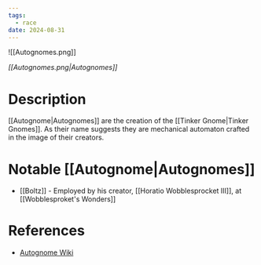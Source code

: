 ```yaml
---
tags:
  - race
date: 2024-08-31
---
```

![[Autognomes.png]]

*[[Autognomes.png|Autognomes]]*

# Description

[[Autognome|Autognomes]] are the creation of the [[Tinker Gnome|Tinker Gnomes]]. As their name suggests they are mechanical automaton crafted in the image of their creators.  

# Notable [[Autognome|Autognomes]]
- [[Boltz]] - Employed by his creator, [[Horatio Wobblesprocket III]], at [[Wobblesproket's Wonders]]

# References
-  [Autognome Wiki](https://spelljammer.fandom.com/wiki/Autognome)